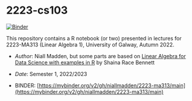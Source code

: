# 2223-cs103

[![Binder](https://mybinder.org/badge_logo.svg)](https://mybinder.org/v2/gh/niallmadden/2223-ma313/main)

This repository contains a R notebook (or two) presented in lectures for 2223-MA313 (Linear Algebra 1), University of Galway, Autumn 2022.

* *Author*: Niall Madden, but some parts are based on [Linear Algebra for Data Science
with examples in R](https://shainarace.github.io/LinearAlgebra/) by Shaina Race Bennett

* *Date*: Semester 1, 2022/2023

* BINDER: [https://mybinder.org/v2/gh/niallmadden/2223-ma313/main](https://mybinder.org/v2/gh/niallmadden/2223-ma313/main)

